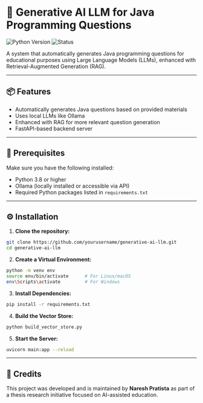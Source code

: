 # 🚀 Generative AI LLM for Java Programming Questions

![Python Version](https://img.shields.io/badge/python-3.8%2B-blue)
![Status](https://img.shields.io/badge/status-in%20development-yellow)

A system that automatically generates Java programming questions for educational purposes using Large Language Models (LLMs), enhanced with Retrieval-Augmented Generation (RAG).

---

## 📦 Features

- Automatically generates Java questions based on provided materials
- Uses local LLMs like Ollama
- Enhanced with RAG for more relevant question generation
- FastAPI-based backend server

---

## 🔧 Prerequisites

Make sure you have the following installed:

- Python 3.8 or higher
- Ollama (locally installed or accessible via API)
- Required Python packages listed in `requirements.txt`

---

## ⚙️ Installation

1. **Clone the repository:**

```bash
git clone https://github.com/yourusername/generative-ai-llm.git
cd generative-ai-llm
```

2. **Create a Virtual Environment:**

```bash
python -m venv env
source env/bin/activate      # For Linux/macOS
env\Scripts\activate         # For Windows
```

3. **Install Dependencies:**

```bash
pip install -r requirements.txt
```

4. **Build the Vector Store:**

```bash
python build_vector_store.py
```

5. **Start the Server:**

```bash
uvicorn main:app --reload
```

---

## 🙌 Credits

This project was developed and is maintained by **Naresh Pratista** as part of a thesis research initiative focused on AI-assisted education.
